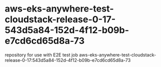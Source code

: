 # aws-eks-anywhere-test-cloudstack-release-0-17-543d5a84-152d-4f12-b09b-e7cd6cd65d8a-73
repository for use with E2E test job aws-eks-anywhere-test-cloudstack-release-0-17:543d5a84-152d-4f12-b09b-e7cd6cd65d8a-73
